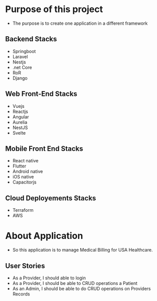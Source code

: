 # Purpose of this project 

- The purpose is to create one application in a different framework


## Backend Stacks
- Springboot
- Laravel
- Nestjs
- .net Core
- RoR
- Django
  


## Web Front-End Stacks

- Vuejs
- Reactjs
- Angular
- Aurelia
- NestJS
- Svelte
  

## Mobile Front End Stacks

- React native
- Flutter
- Android native
- iOS native
- Capacitorjs

## Cloud Deployements Stacks

- Terraform
- AWS

# About Application

- So this application is to manage Medical Billing for USA Healthcare.

## User Stories

- As a Provider, I should able to login
- As a Provider, I should be able to CRUD operations a Patient
- As an Admin, I should be able to do CRUD operations on Providers Records

